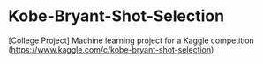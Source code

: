 # Kobe-Bryant-Shot-Selection
[College Project] Machine learning project for a Kaggle competition (https://www.kaggle.com/c/kobe-bryant-shot-selection)
